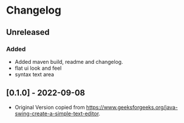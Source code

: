 # Changelog

## Unreleased

### Added

* Added maven build, readme and changelog.
* flat ui look and feel
* syntax text area

## [0.1.0] - 2022-09-08

* Original Version copied from https://www.geeksforgeeks.org/java-swing-create-a-simple-text-editor.
